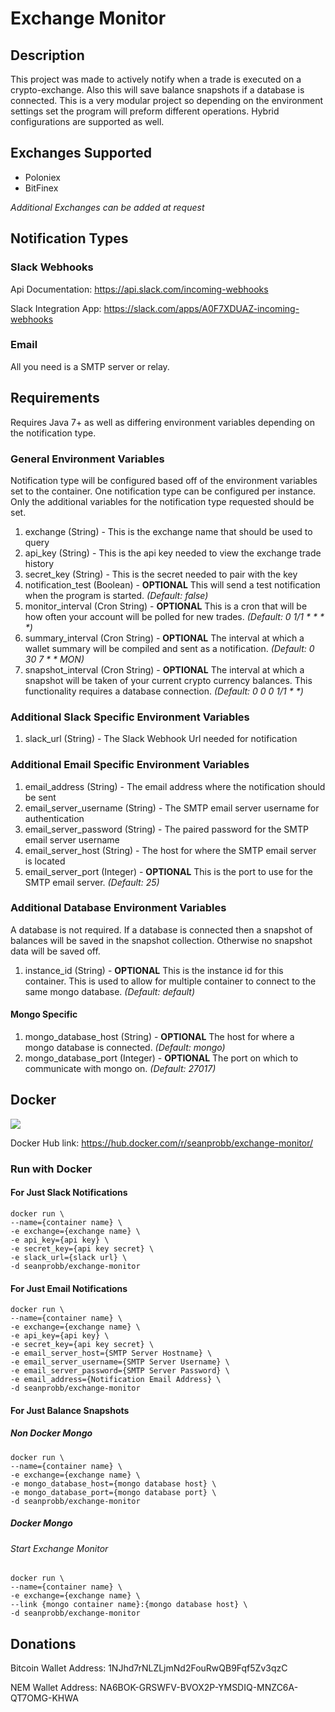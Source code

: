 # Exchange Monitor

## Description

This project was made to actively notify when a trade is executed on a 
crypto-exchange. Also this will save balance snapshots if a database is 
connected.  This is a very modular project so depending on the 
environment settings set the program will preform different operations. 
Hybrid configurations are supported as well.

## Exchanges Supported

* Poloniex
* BitFinex

*Additional Exchanges can be added at request*

## Notification Types

### Slack Webhooks

Api Documentation: https://api.slack.com/incoming-webhooks

Slack Integration App: https://slack.com/apps/A0F7XDUAZ-incoming-webhooks

### Email

All you need is a SMTP server or relay.

## Requirements

Requires Java 7+ as well as differing environment variables depending on the notification type.

### General Environment Variables
Notification type will be configured based off of the environment variables set to the container. 
One notification type can be configured per instance. 
Only the additional variables for the notification type requested should be set.

1. exchange (String) - This is the exchange name that should be used to query
2. api\_key (String) - This is the api key needed to view the exchange trade history
3. secret\_key (String) - This is the secret needed to pair with the key 
4. notification\_test (Boolean) - __OPTIONAL__  This will send a test notification when the program is started.  _(Default: false)_
5. monitor\_interval (Cron String) - __OPTIONAL__ This is a cron that will be how often your account will be polled for new trades. _(Default: 0 1/1 \* \* \* \*)_
6. summary\_interval (Cron String) - __OPTIONAL__ The interval at which a wallet summary will be compiled and sent as a notification.  _(Default: 0 30 7 * * MON)_
7. snapshot\_interval (Cron String) - __OPTIONAL__ The interval at which a snapshot will be taken of your current crypto currency balances.  This functionality requires a database connection. _(Default: 0 0 0 1/1 \* \*)_


### Additional Slack Specific Environment Variables
1. slack_url (String) - The Slack Webhook Url needed for notification

### Additional Email Specific Environment Variables
1. email\_address (String) - The email address where the notification should be sent
2. email\_server\_username (String) - The SMTP email server username for authentication
3. email\_server\_password (String) - The paired password for the SMTP email server username
4. email\_server\_host (String) - The host for where the SMTP email server is located
5. email\_server\_port (Integer) - __OPTIONAL__ This is the port to use for the SMTP email server.   _(Default: 25)_

### Additional Database Environment Variables
A database is not required.  If a database is connected then a snapshot of balances will be saved in the snapshot collection. Otherwise no snapshot data will be saved off.

1. instance\_id (String) - __OPTIONAL__ This is the instance id for this container.  This is used to allow for multiple container to connect to the same mongo database. _(Default: default)_

#### Mongo Specific
1. mongo\_database\_host (String) - __OPTIONAL__ The host for where a mongo database is connected. _(Default: mongo)_
2. mongo\_database\_port (Integer) - __OPTIONAL__ The port on which to communicate with mongo on. _(Default: 27017)_



## Docker

[![](https://badge.imagelayers.io/seanprobb/exchange-monitor:latest.svg)](https://imagelayers.io/?images=seanprobb/exchange-monitor:latest 'Get your own badge on imagelayers.io')

Docker Hub link: https://hub.docker.com/r/seanprobb/exchange-monitor/

### Run with Docker

#### For Just Slack Notifications
    docker run \
    --name={container name} \
    -e exchange={exchange name} \
    -e api_key={api key} \
    -e secret_key={api key secret} \
    -e slack_url={slack url} \
    -d seanprobb/exchange-monitor
    
    
#### For Just Email Notifications
    docker run \
    --name={container name} \
    -e exchange={exchange name} \
    -e api_key={api key} \
    -e secret_key={api key secret} \
    -e email_server_host={SMTP Server Hostname} \
    -e email_server_username={SMTP Server Username} \
    -e email_server_password={SMTP Server Password} \
    -e email_address={Notification Email Address} \
    -d seanprobb/exchange-monitor
    
#### For Just Balance Snapshots  

##### Non Docker Mongo
    docker run \
    --name={container name} \
    -e exchange={exchange name} \
    -e mongo_database_host={mongo database host} \
    -e mongo_database_port={mongo database port} \
    -d seanprobb/exchange-monitor
    
    
##### Docker Mongo
    
###### Start Exchange Monitor
    docker run \
    --name={container name} \
    -e exchange={exchange name} \
    --link {mongo container name}:{mongo database host} \
    -d seanprobb/exchange-monitor

## Donations

Bitcoin Wallet Address: 1NJhd7rNLZLjmNd2FouRwQB9Fqf5Zv3qzC

NEM Wallet Address: NA6BOK-GRSWFV-BVOX2P-YMSDIQ-MNZC6A-QT7OMG-KHWA
    
    